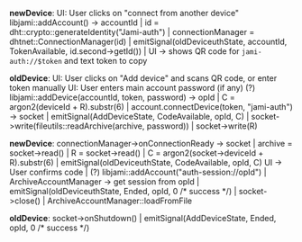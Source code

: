 **newDevice**:
UI: User clicks on "connect from another device"
libjami::addAccount() -> accountId
| id = dht::crypto::generateIdentity("Jami-auth")
| connectionManager = dhtnet::ConnectionManager(id)
| emitSignal(oldDeviceuthState, accountId, TokenAvailable, id.second->getId())
| UI -> shows QR code for `jami-auth://$token` and text token to copy

**oldDevice**:
UI: User clicks on "Add device" and scans QR code, or enter token manually
UI: User enters main account password (if any)
(?) libjami::addDevice(accountId, token, password) -> opId
 | C = argon2(deviceId + R).substr(6)
 | account.connectDevice(token, "jami-auth") -> socket
 | emitSignal(AddDeviceState, CodeAvailable, opId, C)
 | socket->write(fileutils::readArchive(archive, password))
 | socket->write(R)

**newDevice**:
connectionManager->onConnectionReady -> socket
| archive = socket->read()
| R = socket->read()
| C = argon2(socket->deviceId + R).substr(6)
| emitSignal(oldDeviceuthState, CodeAvailable, opId, C)
UI -> User confirms code
 | (?) libjami::addAccount("auth-session://opId")
 | ArchiveAccountManager -> get session from opId
 | emitSignal(oldDeviceuthState, Ended, opId, 0 /* success */)
 | socket->close()
 | ArchiveAccountManager::loadFromFile

**oldDevice**:
socket->onShutdown()
 | emitSignal(AddDeviceState, Ended, opId, 0 /* success */)
